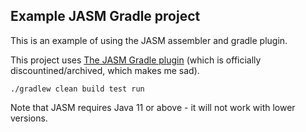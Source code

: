 ## Example JASM Gradle project

This is an example of using the JASM assembler and gradle plugin. 

This project uses [The JASM Gradle plugin](https://plugins.gradle.org/plugin/com.roscopeco.jasm) (which is officially discountined/archived, which makes me sad).

```
./gradlew clean build test run
```

Note that JASM requires Java 11 or above - it will not work with lower versions.
